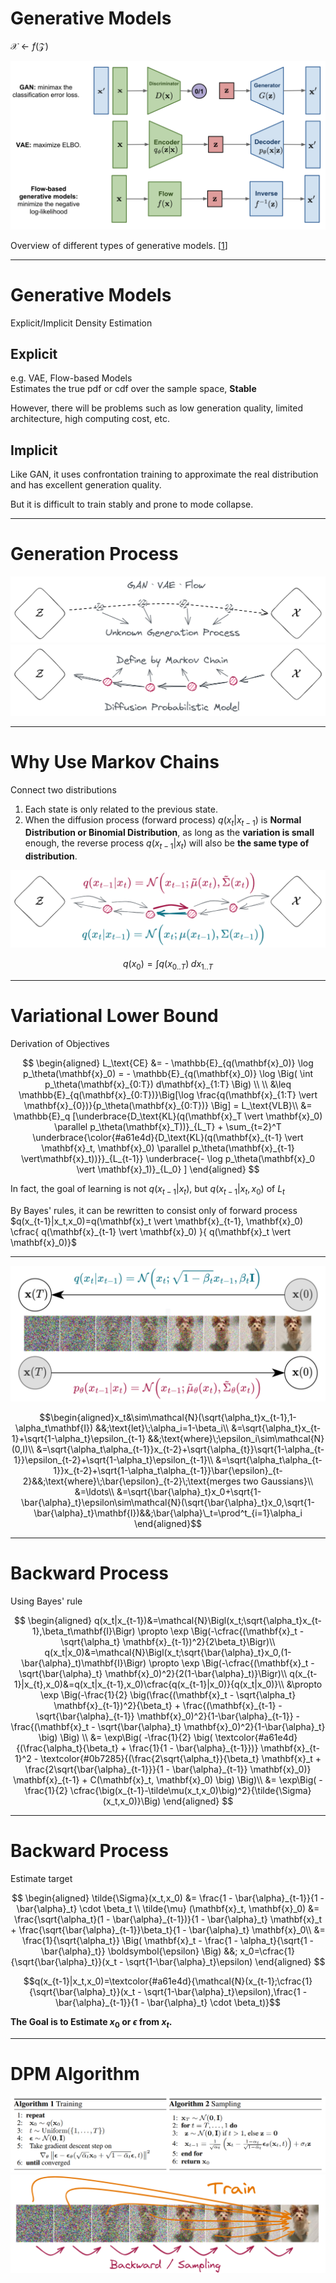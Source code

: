 
# Generative Models

<p class="text-2xl">

$\mathcal{X}\leftarrow f(\mathcal{Z})$

</p>

<img class="ml-auto mr-auto w-3/4" src="/img/three-generative-models.png" />

<p class="text-center">

Overview of different types of generative models. \[[1](https://lilianweng.github.io/posts/2018-10-13-flow-models/)\]

</p>

---

# Generative Models

<p class="text-2xl">Explicit/Implicit Density Estimation</p>

## Explicit
<p v-click=1 class="text-xl">

e.g. VAE, Flow-based Models  
Estimates the true pdf or cdf over the sample space, **Stable**  

</p>

<p v-click=3 class="text-xl">However, there will be problems such as low generation quality, limited architecture, high computing cost, etc.</p>

## Implicit
<p v-click=2 class="text-xl">Like GAN, it uses confrontation training to approximate the real distribution and has excellent generation quality.</p>
<p v-click=4 class="text-xl">But it is difficult to train stably and prone to mode collapse.</p>

<!--

主流的生成模型可分成透過對抗式學習隱式逼近的 GAN 與直接學習顯示估計的 VAE、Flow-based

GAN 可以生成出高品質的樣本，然而其訓練方式會使收斂不穩定、並且會出現

- GAN利用一個生成網絡和一個判別網絡相互對抗，最小化Jensen-Shannon Divergence，使得生成數據的分佈盡量接近真實數據的分佈。GAN的優點是生成的數據質量高，缺點是訓練不穩定，無法計算數據的概率密度。
- VAE利用一個編碼器和一個解碼器來實現自動編碼器，並在編碼時引入已知的概率分佈，限制編碼的範圍。VAE的優點是訓練穩定，可以計算數據的概率密度，缺點是生成的數據質量低，並且優化目標不是最大似然估計，而是證據下界。
- flow model利用一個可逆的神經網絡來建立訓練數據和生成數據之間的確定性和一對一的關係，最大化似然估計，使得生成數據的分佈與真實數據的分佈完全相同。flow model的優點是理論上最接近問題的本質，可以計算數據的概率密度，缺點是模型設計複雜，計算資源消耗大。

-->

---

# Generation Process

<img src="/img/generative-process.png"/>
<br/>
<img v-click src="/img/generative-process-dpm.png"/>

<!--
使用 MC 將目標分布 X 與已知分布 Z 串聯
在生成過程中就能明確知道每個狀態轉移的機率分布
-->

---

# Why Use Markov Chains

<p class="text-2xl">Connect two distributions</p>

<p class="text-xl">

1. Each state is only related to the previous state.
2. When the diffusion process (forward process) $q(x_t|x_{t-1})$ is **Normal Distribution or Binomial Distribution**, as long as the **variation is small** enough, the reverse process $q(x_{t-1}|x_t)$ will also be **the same type of distribution**.

<!-- In other words, $q(x_{t-1}|x_t)$ can be calculated as long as $\tilde{\mu}(x_t)$ $\tilde{\Sigma}(x_t)$ can be estimated.-->

</p>

<img class="ml-auto mr-auto w-5/6" src="/img/generative-process-dpm-3.png"/>

<p v-click class="text-center test-2xl">

$$q(x_0)=\int q(x_{0..T})\;dx_{1..T}$$

</p>

---

# Variational Lower Bound

<p class=text-2xl>
Derivation of Objectives
</p>

$$
\begin{aligned}
L_\text{CE}
&= - \mathbb{E}_{q(\mathbf{x}_0)} \log p_\theta(\mathbf{x}_0) = - \mathbb{E}_{q(\mathbf{x}_0)} \log \Big( \int p_\theta(\mathbf{x}_{0:T}) d\mathbf{x}_{1:T} \Big) \\
\\
&\leq \mathbb{E}_{q(\mathbf{x}_{0:T})}\Big[\log \frac{q(\mathbf{x}_{1:T} \vert \mathbf{x}_{0})}{p_\theta(\mathbf{x}_{0:T})} \Big] = L_\text{VLB}\\
&= \mathbb{E}_q [\underbrace{D_\text{KL}(q(\mathbf{x}_T \vert \mathbf{x}_0) \parallel p_\theta(\mathbf{x}_T))}_{L_T} + \sum_{t=2}^T \underbrace{\color{#a61e4d}{D_\text{KL}(q(\mathbf{x}_{t-1} \vert \mathbf{x}_t, \mathbf{x}_0) \parallel p_\theta(\mathbf{x}_{t-1} \vert\mathbf{x}_t))}}_{L_{t-1}} \underbrace{- \log p_\theta(\mathbf{x}_0 \vert \mathbf{x}_1)}_{L_0} ]
\end{aligned}
$$

In fact, the goal of learning is not $q(x_{t-1}|x_t)$, but $q(x_{t-1}|x_t,x_0)$ of $L_t$

By Bayes' rules, it can be rewritten to consist only of forward process  
$q(x_{t-1}|x_t,x_0)=q(\mathbf{x}_t \vert \mathbf{x}_{t-1}, \mathbf{x}_0) \cfrac{ q(\mathbf{x}_{t-1} \vert \mathbf{x}_0) }{ q(\mathbf{x}_t \vert \mathbf{x}_0)}$

---


<img class="ml-auto mr-auto w-2/3" src="/img/forward-backward.png"/>

<p v-click>

$$\begin{aligned}x_t&\sim\mathcal{N}(\sqrt{\alpha_t}x_{t-1},1-\alpha_t\mathbf{I}) &&;\text{let}\;\alpha_i=1-\beta_i\\
&=\sqrt{\alpha_t}x_{t-1}+\sqrt{1-\alpha_t}\epsilon_{t-1} &&;\text{where}\;\epsilon_i\sim\mathcal{N}(0,I)\\ 
&=\sqrt{\alpha_t\alpha_{t-1}}x_{t-2}+\sqrt{\alpha_{t}}\sqrt{1-\alpha_{t-1}}\epsilon_{t-2}+\sqrt{1-\alpha_t}\epsilon_{t-1}\\
&=\sqrt{\alpha_t\alpha_{t-1}}x_{t-2}+\sqrt{1-\alpha_t\alpha_{t-1}}\bar{\epsilon}_{t-2}&&;\text{where}\;\bar{\epsilon}_{t-2}\;\text{merges two Gaussians}\\
&=\ldots\\
&=\sqrt{\bar{\alpha}_t}x_0+\sqrt{1-\bar{\alpha}_t}\epsilon\sim\mathcal{N}(\sqrt{\bar{\alpha}_t}x_0,\sqrt{1-\bar{\alpha}_t}\mathbf{I})&&;\bar{\alpha}\_t=\prod^t_{i=1}\alpha_i
\end{aligned}$$

</p>

<!--

簡單來說，forward process 就是不斷加入 gaussian noise
backward process 則是不斷去除 gaussian noise

即使 $\beta_t$ 很小，只要 T 夠多就能使 $q(x_T)=\mathcal{N}(\mathbf{0},\mathbf{I})$

-->

---

# Backward Process

<p class="text-2xl">Using Bayes' rule</p>

$$
\begin{aligned}
q(x_t|x_{t-1})&=\mathcal{N}\Bigl(x_t;\sqrt{\alpha_t}x_{t-1},\beta_t\mathbf{I}\Bigr)
\propto \exp \Big(-\cfrac{(\mathbf{x}_t - \sqrt{\alpha_t} \mathbf{x}_{t-1})^2}{2\beta_t}\Bigr)\\
q(x_t|x_0)&=\mathcal{N}\Bigl(x_t;\sqrt{\bar{\alpha}_t}x_0,(1-\bar{\alpha}_t)\mathbf{I}\Bigr)
\propto \exp \Big(-\cfrac{(\mathbf{x}_t - \sqrt{\bar{\alpha}_t} \mathbf{x}_0)^2}{2(1-\bar{\alpha}_t)}\Bigr)\\
q(x_{t-1}|x_{t},x_0)&=q(x_t|x_{t-1},x_0)\cfrac{q(x_{t-1}|x_0)}{q(x_t|x_0)}\\
&\propto \exp \Big(-\frac{1}{2} \big(\frac{(\mathbf{x}_t - \sqrt{\alpha_t} \mathbf{x}_{t-1})^2}{\beta_t} + \frac{(\mathbf{x}_{t-1} - \sqrt{\bar{\alpha}_{t-1}} \mathbf{x}_0)^2}{1-\bar{\alpha}_{t-1}} - \frac{(\mathbf{x}_t - \sqrt{\bar{\alpha}_t} \mathbf{x}_0)^2}{1-\bar{\alpha}_t} \big) \Big) \\
&= \exp\Big( -\frac{1}{2} \big( \textcolor{#a61e4d}{(\frac{\alpha_t}{\beta_t} + \frac{1}{1 - \bar{\alpha}_{t-1}})} \mathbf{x}_{t-1}^2 - \textcolor{#0b7285}{(\frac{2\sqrt{\alpha_t}}{\beta_t} \mathbf{x}_t + \frac{2\sqrt{\bar{\alpha}_{t-1}}}{1 - \bar{\alpha}_{t-1}} \mathbf{x}_0)} \mathbf{x}_{t-1} + C(\mathbf{x}_t, \mathbf{x}_0) \big) \Big)\\
&= \exp\Big( -\frac{1}{2} \cfrac{\big(x_{t-1}-\tilde\mu(x_t,x_0)\big)^2}{\tilde{\Sigma}(x_t,x_0)}\Big)
\end{aligned}
$$

---

# Backward Process

<p class="text-2xl">Estimate target</p>

$$
\begin{aligned}
\tilde{\Sigma}(x_t,x_0) 
&= \frac{1 - \bar{\alpha}_{t-1}}{1 - \bar{\alpha}_t} \cdot \beta_t \\
\tilde{\mu} (\mathbf{x}_t, \mathbf{x}_0)
&= \frac{\sqrt{\alpha_t}(1 - \bar{\alpha}_{t-1})}{1 - \bar{\alpha}_t} \mathbf{x}_t + \frac{\sqrt{\bar{\alpha}_{t-1}}\beta_t}{1 - \bar{\alpha}_t} \mathbf{x}_0\\
&= \frac{1}{\sqrt{\alpha_t}} \Big( \mathbf{x}_t - \frac{1 - \alpha_t}{\sqrt{1 - \bar{\alpha}_t}} \boldsymbol{\epsilon} \Big) &&; x_0=\cfrac{1}{\sqrt{\bar{\alpha}_t}}(x_t - \sqrt{1-\bar{\alpha}_t}\epsilon)
\end{aligned}
$$

<p class="text-2xl text-center">

$$q(x_{t-1}|x_t,x_0)=\textcolor{#a61e4d}{\mathcal{N}(x_{t-1};\cfrac{1}{\sqrt{\bar{\alpha}_t}}(x_t - \sqrt{1-\bar{\alpha}_t}\epsilon),\frac{1 - \bar{\alpha}_{t-1}}{1 - \bar{\alpha}_t} \cdot \beta_t)}$$

</p>

<p v-click class="text-2xl text-center">

**The Goal is to Estimate $x_0$ or $\epsilon$ from $x_t$.**

</p>

---

# DPM Algorithm

<img class="ml-auto mr-auto w-4/5" src="/img/algo.png"/>

<img v-click src="/img/train-and-sample.png"/>
